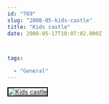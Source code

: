 ```yaml
---
id: "769"
slug: "2008-05-kids-castle"
title: "Kids castle"
date: 2008-05-17T10:07:02.000Z



tags:

  - "General"
---
```

<div class="sqs-html-content">
  <div style="float: left; margin-right: 10px; margin-bottom: 10px;"> <a href="http://www.flickr.com/photos/mclazarus/2498778261/" title="Kids castle"><img src="http://farm3.static.flickr.com/2083/2498778261_c724088a38_m.jpg" alt="Kids castle" style="border: solid 2px #000000;" /></a>
</div>
<p><br clear="all" /></p>
</div>
